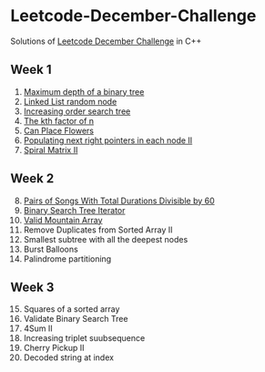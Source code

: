 # Leetcode-December-Challenge
Solutions of [Leetcode December Challenge](https://leetcode.com/explore/challenge/card/december-leetcoding-challenge) in C++

## Week 1
1. [Maximum depth of a binary tree](https://github.com/chickennugget1/Leetcode-December-Challenge/blob/main/Week-1/1Dec.cpp)
2. [Linked List random node](https://github.com/chickennugget1/Leetcode-December-Challenge/blob/main/Week-1/2Dec.cpp)
3. [Increasing order search tree](https://github.com/chickennugget1/Leetcode-December-Challenge/blob/main/Week-1/3Dec.cpp)
4. [The kth factor of n](https://github.com/chickennugget1/Leetcode-December-Challenge/blob/main/Week-1/4Dec.cpp)
5. [Can Place Flowers](https://github.com/chickennugget1/Leetcode-December-Challenge/blob/main/Week-1/5Dec.cpp)
6. [Populating next right pointers in each node II](https://github.com/chickennugget1/Leetcode-December-Challenge/blob/main/Week-1/6Dec.cpp)
7. [Spiral Matrix II](https://github.com/chickennugget1/Leetcode-December-Challenge/blob/main/Week-1/7Dec.cpp)

## Week 2
8. [Pairs of Songs With Total Durations Divisible by 60](https://github.com/chickennugget1/Leetcode-December-Challenge/blob/main/Week%202/8Dec.cpp)
9. [Binary Search Tree Iterator](https://github.com/chickennugget1/Leetcode-December-Challenge/blob/main/Week%202/9Dec.cpp)
10. [Valid Mountain Array](https://github.com/chickennugget1/Leetcode-December-Challenge/blob/main/Week%202/10Dec.cpp)
11. Remove Duplicates from Sorted Array II
12. Smallest subtree with all the deepest nodes
13. Burst Balloons
14. Palindrome partitioning

## Week 3
15. Squares of a sorted array
16. Validate Binary Search Tree
17. 4Sum II
18. Increasing triplet suubsequence
19. Cherry Pickup II
20. Decoded string at index

